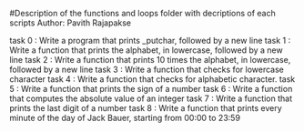 #Description of the functions and loops folder with decriptions of each scripts
Author:  Pavith Rajapakse

task 0 : Write a program that prints _putchar, followed by a new line
task 1 : Write a function that prints the alphabet, in lowercase, followed by a new line 
task 2 : Write a function that prints 10 times the alphabet, in lowercase, followed by a new line
task 3 : Write a function that checks for lowercase character
task 4 : Write a function that checks for alphabetic character.
task 5 : Write a function that prints the sign of a number
task 6 : Write a function that computes the absolute value of an integer 
task 7 : Write a function that prints the last digit of a number
task 8 : Write a function that prints every minute of the day of Jack Bauer, starting from 00:00 to 23:59





